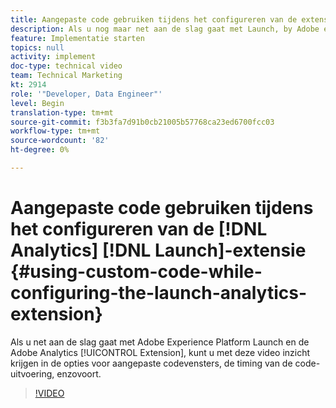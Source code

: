 ```yaml
---
title: Aangepaste code gebruiken tijdens het configureren van de extensie Analytics starten
description: Als u nog maar net aan de slag gaat met Launch, by Adobe en de Adobe Analytics-extensie, kunt u met deze video inzicht krijgen in de opties voor aangepaste codevensters, de timing van de code-uitvoering, enzovoort.
feature: Implementatie starten
topics: null
activity: implement
doc-type: technical video
team: Technical Marketing
kt: 2914
role: '"Developer, Data Engineer"'
level: Begin
translation-type: tm+mt
source-git-commit: f3b3fa7d91b0cb21005b57768ca23ed6700fcc03
workflow-type: tm+mt
source-wordcount: '82'
ht-degree: 0%

---
```



# Aangepaste code gebruiken tijdens het configureren van de [!DNL Analytics] [!DNL Launch]-extensie {#using-custom-code-while-configuring-the-launch-analytics-extension}

Als u net aan de slag gaat met Adobe Experience Platform Launch en de Adobe Analytics [!UICONTROL Extension], kunt u met deze video inzicht krijgen in de opties voor aangepaste codevensters, de timing van de code-uitvoering, enzovoort.

>[!VIDEO](https://video.tv.adobe.com/v/27272/?quality=9)
